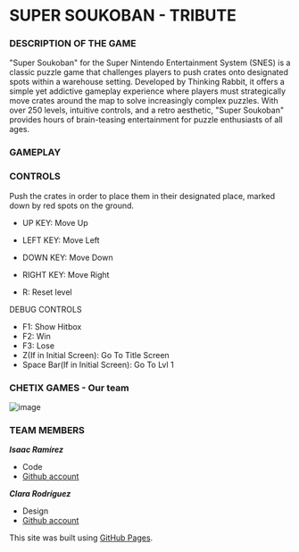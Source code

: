 # SUPER SOUKOBAN - TRIBUTE


### DESCRIPTION OF THE GAME

"Super Soukoban" for the Super Nintendo Entertainment System (SNES) is a classic puzzle game that challenges players to push crates onto designated spots within a warehouse setting. 
Developed by Thinking Rabbit, it offers a simple yet addictive gameplay experience where players must strategically move crates around the map to solve increasingly complex puzzles. 
With over 250 levels, intuitive controls, and a retro aesthetic, "Super Soukoban" provides hours of brain-teasing entertainment for puzzle enthusiasts of all ages.

### GAMEPLAY







### CONTROLS

Push the crates in order to place them in their designated place, marked down by red spots on the ground.

- UP KEY: Move Up
- LEFT KEY: Move Left
- DOWN KEY: Move Down
- RIGHT KEY: Move Right

- R: Reset level

DEBUG CONTROLS

- F1: Show Hitbox
- F2: Win
- F3: Lose
- Z(If in Initial Screen): Go To Title Screen
- Space Bar(If in Initial Screen): Go To Lvl 1

### CHETIX GAMES - Our team

![image](https://github.com/Kopeke4/chetixgames.github.io/assets/160216289/59fde098-beac-4641-9f02-1ae950cc6c16)

### TEAM MEMBERS

***Isaac Ramírez***
+ Code
+ [Github account](https://github.com/Bekun67)
  
***Clara Rodríguez***
+ Design
+ [Github account](https://github.com/Kopeke4)


This site was built using [GitHub Pages](https://pages.github.com/).
